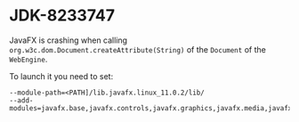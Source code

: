 # JDK-8233747

JavaFX is crashing when calling `org.w3c.dom.Document.createAttribute(String)`
of the `Document` of the `WebEngine`.

To launch it you need to set:

	--module-path=<PATH]/lib.javafx.linux_11.0.2/lib/
	--add-modules=javafx.base,javafx.controls,javafx.graphics,javafx.media,javafx.web
